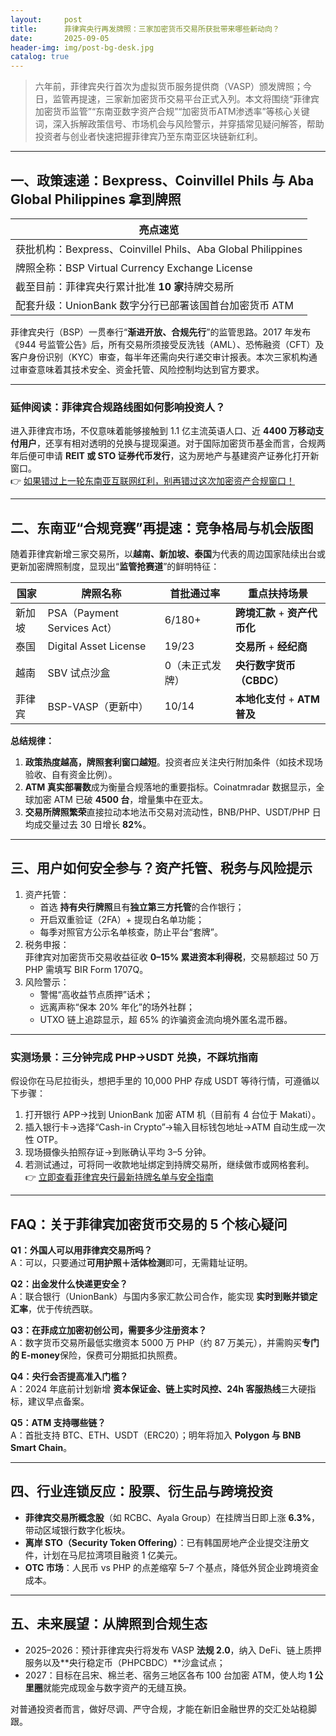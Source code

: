```yaml
---
layout:     post
title:      菲律宾央行再发牌照：三家加密货币交易所获批带来哪些新动向？
date:       2025-09-05
header-img: img/post-bg-desk.jpg
catalog: true
---
```


> 六年前，菲律宾央行首次为虚拟货币服务提供商（VASP）颁发牌照；今日，监管再提速，三家新加密货币交易平台正式入列。本文将围绕“菲律宾加密货币监管”“东南亚数字资产合规”“加密货币ATM渗透率”等核心关键词，深入拆解政策信号、市场机会与风险警示，并穿插常见疑问解答，帮助投资者与创业者快速把握菲律宾乃至东南亚区块链新红利。

---

## 一、政策速递：Bexpress、Coinvillel Phils 与 Aba Global Philippines 拿到牌照

| 亮点速览 |
| --- |
| 获批机构：Bexpress、Coinvillel Phils、Aba Global Philippines |
| 牌照全称：BSP Virtual Currency Exchange License |
| 截至目前：菲律宾央行累计批准 **10 家**持牌交易所 |
| 配套升级：UnionBank 数字分行已部署该国首台加密货币 ATM |

菲律宾央行（BSP）一贯奉行“**渐进开放、合规先行**”的监管思路。2017 年发布《944 号监管公告》后，所有交易所须接受反洗钱（AML）、恐怖融资（CFT）及客户身份识别（KYC）审查，每半年还需向央行递交审计报表。本次三家机构通过审查意味着其技术安全、资金托管、风险控制均达到官方要求。

---

### 延伸阅读：菲律宾合规路线图如何影响投资人？
进入菲律宾市场，不仅意味着能够接触到 1.1 亿主流英语人口、近 **4400 万移动支付用户**，还享有相对透明的兑换与提现渠道。对于国际加密货币基金而言，合规两年后便可申请 **REIT 或 STO 证券代币发行**，这为房地产与基建资产证券化打开新窗口。  
👉 [如果错过上一轮东南亚互联网红利，别再错过这次加密资产合规窗口！](https://okxdog.com/)

---

## 二、东南亚“合规竞赛”再提速：竞争格局与机会版图

随着菲律宾新增三家交易所，以**越南、新加坡、泰国**为代表的周边国家陆续出台或更新加密牌照制度，显现出“**监管抢赛道**”的鲜明特征：

| 国家 | 牌照名称 | 首批通过率 | 重点扶持场景 |
| --- | --- | --- | --- |
| 新加坡 | PSA（Payment Services Act） | 6/180+ | **跨境汇款** + **资产代币化** |
| 泰国 | Digital Asset License | 19/23 | **交易所** + **经纪商** |
| 越南 | SBV 试点沙盒 | 0（未正式发牌） | **央行数字货币（CBDC）** |
| 菲律宾 | BSP-VASP（更新中） | 10/14 | **本地化支付** + **ATM 普及** |

**总结规律：**
1. **政策热度越高，牌照套利窗口越短**。投资者应关注央行附加条件（如技术现场验收、自有资金比例）。
2. **ATM 真实部署数**成为衡量合规落地的重要指标。Coinatmradar 数据显示，全球加密 ATM 已破 **4500 台**，增量集中在亚太。
3. **交易所牌照繁荣**直接拉动本地法币交易对流动性，BNB/PHP、USDT/PHP 日均成交量过去 30 日增长 **82%**。

---

## 三、用户如何安全参与？资产托管、税务与风险提示

1. 资产托管：  
   - 首选 **持有央行牌照**且有**独立第三方托管**的合作银行；  
   - 开启双重验证（2FA）+ 提现白名单功能；  
   - 每季对照官方公示名单核查，防止平台“套牌”。  
2. 税务申报：  
   菲律宾对加密货币交易收益征收 **0–15% 累进资本利得税**，交易额超过 50 万 PHP 需填写 BIR Form 1707Q。  
3. 风险警示：  
   - 警惕“高收益节点质押”话术；  
   - 远离声称“保本 20% 年化”的场外社群；  
   - UTXO 链上追踪显示，超 65% 的诈骗资金流向境外匿名混币器。

---

### 实测场景：三分钟完成 PHP→USDT 兑换，不踩坑指南
假设你在马尼拉街头，想把手里的 10,000 PHP 存成 USDT 等待行情，可遵循以下步骤：  
1. 打开银行 APP→找到 UnionBank 加密 ATM 机（目前有 4 台位于 Makati）。  
2. 插入银行卡→选择“Cash-in Crypto”→输入目标钱包地址→ATM 自动生成一次性 OTP。  
3. 现场摄像头拍照存证→到账确认平均 3–5 分钟。  
4. 若测试通过，可将同一收款地址绑定到持牌交易所，继续做市或网格套利。  
👉 [立即查看菲律宾央行最新持牌名单与安全指南](https://okxdog.com/)

---

## FAQ：关于菲律宾加密货币交易的 5 个核心疑问

**Q1：外国人可以用菲律宾交易所吗？**  
A：可以，只要通过**可用护照＋活体检测**即可，无需籍址证明。

**Q2：出金发什么快递更安全？**  
A：联合银行（UnionBank）与国内多家汇款公司合作，能实现 **实时到账并锁定汇率**，优于传统西联。

**Q3：在菲成立加密初创公司，需要多少注册资本？**  
A：数字货币交易所最低实缴资本 5000 万 PHP（约 87 万美元），并需购买**专门的 E-money**保险，保费可分期抵扣执照费。

**Q4：央行会否提高准入门槛？**  
A：2024 年底前计划新增 **资本保证金、链上实时风控、24h 客服热线**三大硬指标，建议早点备案。

**Q5：ATM 支持哪些链？**  
A：首批支持 BTC、ETH、USDT（ERC20）；明年将加入 **Polygon 与 BNB Smart Chain**。

---

## 四、行业连锁反应：股票、衍生品与跨境投资

- **菲律宾交易所概念股**（如 RCBC、Ayala Group）在挂牌当日即上涨 **6.3%**，带动区域银行数字化板块。  
- **离岸 STO（Security Token Offering）**：已有韩国房地产企业提交注册文件，计划在马尼拉湾项目融资 1 亿美元。  
- **OTC 市场**：人民币 vs PHP 的点差缩窄 5–7 个基点，降低外贸企业跨境资金成本。

---

## 五、未来展望：从牌照到合规生态

- 2025–2026：预计菲律宾央行将发布 VASP **法规 2.0**，纳入 DeFi、链上质押服务以及**央行稳定币（PHPCBDC）**沙盒试点；  
- 2027：目标在吕宋、棉兰老、宿务三地区各布 100 台加密 ATM，使人均 **1 公里圈**就能完成现金与数字资产的无缝互换。  

对普通投资者而言，做好尽调、严守合规，才能在新旧金融世界的交汇处站稳脚跟。